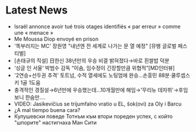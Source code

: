 # Latest News
-  Israël annonce avoir tué trois otages identifiés « par erreur » comme une « menace »
-  Me Moussa Diop envoyé en prison
-  '똑부러지는 MC' 장원영 "내년엔 전 세계로 나가는 문 열 예정" [뮤뱅 글로벌 페스티벌]
-  [손태규의 직설] 日한신 38년만의 우승 비결 밝혀졌다→바로 흰쌀밥 덕분
-  ‘싱글 인 서울’ 박범수 감독 “이솜, 임수정이 긴장할만큼 위협적”[MD인터뷰]
-  '2연승+선두권 추격' 토트넘, 수적 열세에도 노팅엄에 완승...손흥민 88분·쿨루셉스키 1골 1도움
-  충격적인 경질설→6년만에 우승했는데…10개월만에 해임→'무리뉴 데자뷔'→후임보니 한숨만....
-  VIDEO: Jasikevičius se trijumfalno vratio u EL, šok(ovi) za Oly i Barcu
-  ¿A mal tiempo buena cara?
-  Кулушевски поведе Тотнъм към втори пореден успех, с който "шпорите" настигнаха Ман Сити
